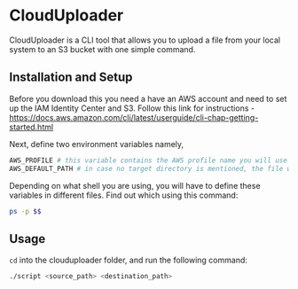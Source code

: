 # CloudUploader

CloudUploader is a CLI tool that allows you to upload a file from your local system to an S3 bucket with one simple command.

## Installation and Setup
Before you download this you need a have an AWS account and need to set up the IAM Identity Center and S3. 
Follow this link for instructions - https://docs.aws.amazon.com/cli/latest/userguide/cli-chap-getting-started.html 

Next, define two environment variables namely, 
```bash
AWS_PROFILE # this variable contains the AWS profile name you will use to login
AWS_DEFAULT_PATH # in case no target directory is mentioned, the file will be copied to this folder
```
Depending on what shell you are using, you will have to define these variables in different files. Find out which using this command:
```bash
ps -p $$ 
```

## Usage

`cd` into the clouduploader folder, and run the following command:
```bash
./script <source_path> <destination_path>
```
